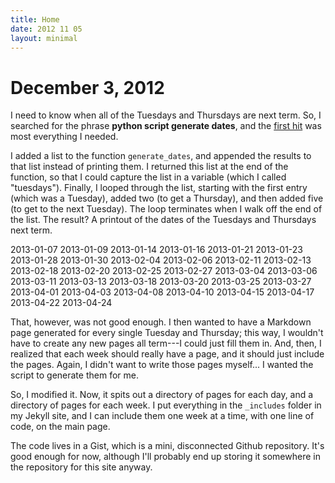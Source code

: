 ```yaml
---
title: Home
date: 2012 11 05
layout: minimal
---
```


# December 3, 2012

I need to know when all of the Tuesdays and Thursdays are next term. So, I searched for the phrase **python script generate dates**, and the [first hit](http://love-python.blogspot.com/2010/09/python-code-to-generate-dates-in-range.html) was most everything I needed.

I added a list to the function <code>generate_dates</code>, and appended the results to that list instead of printing them. I returned this list at the end of the function, so that I could capture the list in a variable (which I called "tuesdays"). Finally, I looped through the list, starting with the first entry (which was a Tuesday), added two (to get a Thursday), and then added five (to get to the next Tuesday). The loop terminates when I walk off the end of the list. The result? A printout of the dates of the Tuesdays and Thursdays next term.

2013-01-07
2013-01-09
2013-01-14
2013-01-16
2013-01-21
2013-01-23
2013-01-28
2013-01-30
2013-02-04
2013-02-06
2013-02-11
2013-02-13
2013-02-18
2013-02-20
2013-02-25
2013-02-27
2013-03-04
2013-03-06
2013-03-11
2013-03-13
2013-03-18
2013-03-20
2013-03-25
2013-03-27
2013-04-01
2013-04-03
2013-04-08
2013-04-10
2013-04-15
2013-04-17
2013-04-22
2013-04-24

That, however, was not good enough. I then wanted to have a Markdown page generated for every single Tuesday and Thursday; this way, I wouldn't have to create any new pages all term---I could just fill them in. And, then, I realized that each week should really have a page, and it should just include the pages. Again, I didn't want to write those pages myself... I wanted the script to generate them for me. 

So, I modified it. Now, it spits out a directory of pages for each day, and a directory of pages for each week. I put everything in the <code>_includes</code> folder in my Jekyll site, and I can include them one week at a time, with one line of code, on the main page.

The code lives in a Gist, which is a mini, disconnected Github repository. It's good enough for now, although I'll probably end up storing it somewhere in the repository for this site anyway.

<script src="https://gist.github.com/4199940.js?file=create-pages.py"></script>